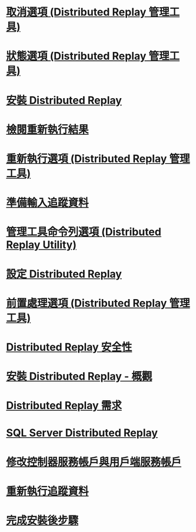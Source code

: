 # [取消選項 (Distributed Replay 管理工具)](cancel-option-distributed-replay-administration-tool.md)
# [狀態選項 (Distributed Replay 管理工具)](status-option-distributed-replay-administration-tool.md)
# [安裝 Distributed Replay](install-distributed-replay.md)
# [檢閱重新執行結果](review-the-replay-results.md)
# [重新執行選項 (Distributed Replay 管理工具)](replay-option-distributed-replay-administration-tool.md)
# [準備輸入追蹤資料](prepare-the-input-trace-data.md)
# [管理工具命令列選項 (Distributed Replay Utility)](administration-tool-command-line-options-distributed-replay-utility.md)
# [設定 Distributed Replay](configure-distributed-replay.md)
# [前置處理選項 (Distributed Replay 管理工具)](preprocess-option-distributed-replay-administration-tool.md)
# [Distributed Replay 安全性](distributed-replay-security.md)
# [安裝 Distributed Replay - 概觀](install-distributed-replay-overview.md)
# [Distributed Replay 需求](distributed-replay-requirements.md)
# [SQL Server Distributed Replay](sql-server-distributed-replay.md)
# [修改控制器服務帳戶與用戶端服務帳戶](modify-the-controller-and-client-services-accounts.md)
# [重新執行追蹤資料](replay-trace-data.md)
# [完成安裝後步驟](complete-the-post-installation-steps.md)
